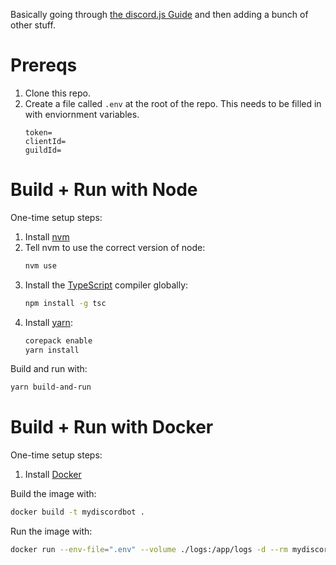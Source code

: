 Basically going through [the discord.js Guide](https://discordjs.guide/) and then adding a bunch of other stuff.

# Prereqs

1. Clone this repo.
1. Create a file called `.env` at the root of the repo. This needs to be filled in with enviornment variables.
    ```
    token=
    clientId=
    guildId=
    ```

# Build + Run with Node

One-time setup steps:

1. Install [nvm](https://github.com/nvm-sh/nvm)
1. Tell nvm to use the correct version of node:
    ```sh
    nvm use
    ```
1. Install the [TypeScript](https://www.typescriptlang.org/) compiler globally:
    ```sh
    npm install -g tsc
    ```
1. Install [yarn](https://yarnpkg.com/):
    ```sh
    corepack enable
    yarn install
    ```

Build and run with:

```sh
yarn build-and-run
```

# Build + Run with Docker

One-time setup steps:

1. Install [Docker](https://www.docker.com/)

Build the image with:

```sh
docker build -t mydiscordbot .
```

Run the image with:

```sh
docker run --env-file=".env" --volume ./logs:/app/logs -d --rm mydiscordbot:latest
```
